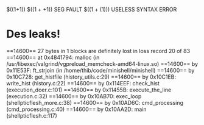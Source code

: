$((1+1))
$((1 + +1)) SEG FAULT
$((1 + (1))) USELESS SYNTAX ERROR


# Des leaks!
==14600== 27 bytes in 1 blocks are definitely lost in loss record 20 of 83
==14600==    at 0x4841794: malloc (in /usr/libexec/valgrind/vgpreload_memcheck-amd64-linux.so)
==14600==    by 0x11E53F: ft_strjoin (in /home/thib/code/minishell/minishell)
==14600==    by 0x10C728: get_histfile (history_utils.c:29)
==14600==    by 0x10C1EB: write_hist (history.c:22)
==14600==    by 0x114EEF: check_hist (execution_doer.c:101)
==14600==    by 0x11455B: execute_the_line (execution.c:32)
==14600==    by 0x10AB70: exec_loop (shellpticflesh_more.c:38)
==14600==    by 0x10AD6C: cmd_processing (cmd_processing.c:40)
==14600==    by 0x10AA2D: main (shellpticflesh.c:117)

